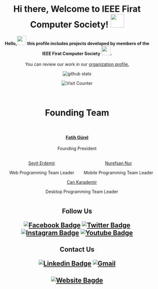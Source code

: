 <h1 align="center">Hi there, Welcome to IEEE Firat Computer Society! <img src="https://image.flaticon.com/icons/png/512/434/434704.png" width="44"/>
</h1>

<h4 align="center">Hello,<img height="30" src="https://image.flaticon.com/icons/png/512/434/434682.png" target="_blank"> this profile includes projects developed by members of the IEEE Firat Computer Society <img height="30" src="https://image.flaticon.com/icons/png/512/434/434691.png" target="_blank">.</h4>

<p align="center">You can review our work in our <a href="https://github.com/IEEEFiratComputerSociety" target="_blank"> organization profile.</a></p>

<div align="center">
 
![github stats](https://github-readme-stats.vercel.app/api?username=ieeefirat-cs&show_icons=true&theme=tokyonight&)

![Visit Counter](https://komarev.com/ghpvc/?username=ieeefirat-cs&color=brightgreen&style=flat&label=Profile+Views)

</div>

</br>

<h1 align="center">Founding Team</h1>
</br>
<h4 align="center"><a href="https://github.com/fatihgurel" target="_blank">Fatih Gürel</a></h4>
<p align="center">Founding President</p>
</br>
<div align="center">
    &nbsp;&nbsp; &nbsp; &nbsp; 
    <div style="display: inline-block;">
        <a href="https://github.com/seyitErdemir" target="_blank"> Seyit Erdemir</a>
        <p>Web Programming Team Leader</p>
    </div>
    &nbsp;&nbsp; &nbsp; &nbsp; 
    <div style="display: inline-block;">
        <a href="https://github.com/Nurefsan-565" target="_blank"> Nurefşan Nur </a>
        <p>Mobile Programming Team Leader</p>
    </div>
    &nbsp; &nbsp; &nbsp; &nbsp; 
    <div style="display: inline-block;">
        <a href="https://github.com/cankardemir" target="_blank"> Can Karademir</a>
        <p>Desktop Programming Team Leader</p>
    </div>
</div>

<h2 align="center">

Follow Us

[![Facebook Badge](https://img.shields.io/badge/Facebook-1877F2?style=for-the-badge&logo=facebook&logoColor=white&link=link)](https://tr-tr.facebook.com/FIRATIEEE) [![Twitter Badge](https://img.shields.io/badge/Twitter-1DA1F2?style=for-the-badge&logo=twitter&logoColor=white&link=link)](https://twitter.com/ieeefiratsb) [![Instagram Badge](https://img.shields.io/badge/Instagram-E4405F?style=for-the-badge&logo=instagram&logoColor=white&link=link)](https://www.instagram.com/ieeefiratsb/) [![Youtube Badge](https://img.shields.io/badge/YouTube-FF0000?style=for-the-badge&logo=youtube&logoColor=whiwhite&link=link)](https://www.youtube.com/user/FIRATIEEETV)

</h2>
<h2 align="center">

Contact Us

[![Linkedin Badge](https://img.shields.io/badge/LinkedIn-0077B5?style=for-the-badge&logo=linkedin&logoColor=white&link=link)](https://www.linkedin.com/in/ieee-firat-2656001b6/) [![Gmail](https://img.shields.io/badge/Gmail-D14836?style=for-the-badge&logo=gmail&logoColor=white&link=link)](mailto:ieeefiratcomputersociety@gmail.com)

</h2>

<h2 align="center">

[![Website Bagde](https://img.shields.io/website-up-down-green-red/http/monip.org.svg)](http://ieeefirat.com/)

</h2>
